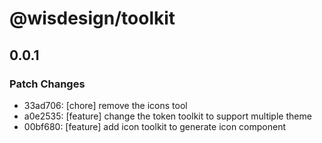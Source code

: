 # @wisdesign/toolkit

## 0.0.1

### Patch Changes

- 33ad706: [chore] remove the icons tool
- a0e2535: [feature] change the token toolkit to support multiple theme
- 00bf680: [feature] add icon toolkit to generate icon component
